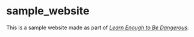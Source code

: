 # sample_website
This is a sample website made as part of [*Learn Enough to Be Dangerous*](http://learnenough.com).
